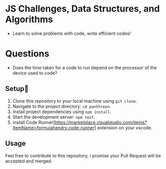 # JS Challenges, Data Structures, and Algorithms

- Learn to solve problems with code, write efficient codes!

# Questions

- Does the time taken for a code to run depend on the processor of the device used to code?

## Setup🚀

1. Clone this repository to your local machine using `git clone`.
2. Navigate to the project directory: `cd panthreon`.
3. Install project dependencies using `npm install`.
4. Start the development server: `npm test`.
5. install Code Runner[https://marketplace.visualstudio.com/items?itemName=formulahendry.code-runner] extension on your vscode.

## Usage

Feel free to contribute to this repository, i promise your Pull Request will be accepted and merged.
